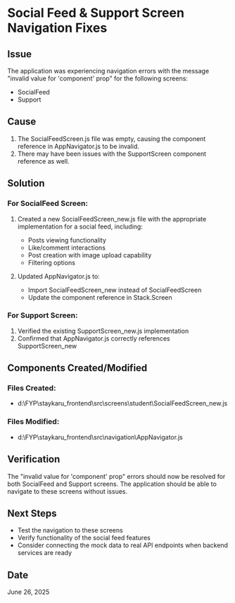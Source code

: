 # Social Feed & Support Screen Navigation Fixes

## Issue

The application was experiencing navigation errors with the message "invalid value for 'component' prop" for the following screens:

- SocialFeed
- Support

## Cause

1. The SocialFeedScreen.js file was empty, causing the component reference in AppNavigator.js to be invalid.
2. There may have been issues with the SupportScreen component reference as well.

## Solution

### For SocialFeed Screen:

1. Created a new SocialFeedScreen_new.js file with the appropriate implementation for a social feed, including:

   - Posts viewing functionality
   - Like/comment interactions
   - Post creation with image upload capability
   - Filtering options

2. Updated AppNavigator.js to:
   - Import SocialFeedScreen_new instead of SocialFeedScreen
   - Update the component reference in Stack.Screen

### For Support Screen:

1. Verified the existing SupportScreen_new.js implementation
2. Confirmed that AppNavigator.js correctly references SupportScreen_new

## Components Created/Modified

### Files Created:

- d:\FYP\staykaru_frontend\src\screens\student\SocialFeedScreen_new.js

### Files Modified:

- d:\FYP\staykaru_frontend\src\navigation\AppNavigator.js

## Verification

The "invalid value for 'component' prop" errors should now be resolved for both SocialFeed and Support screens. The application should be able to navigate to these screens without issues.

## Next Steps

- Test the navigation to these screens
- Verify functionality of the social feed features
- Consider connecting the mock data to real API endpoints when backend services are ready

## Date

June 26, 2025
